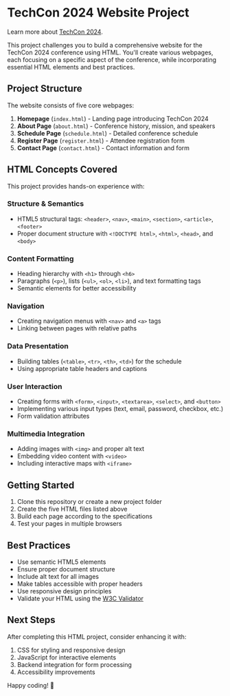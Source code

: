 # TechCon 2024 Website Project

<p>
  Learn more about <a href="https://www.src.org/calendar/e007205/" target="_blank">TechCon 2024</a>.
</p>


This project challenges you to build a comprehensive website for the TechCon 2024 conference using HTML. You'll create various webpages, each focusing on a specific aspect of the conference, while incorporating essential HTML elements and best practices.

## Project Structure

The website consists of five core webpages:

1. **Homepage** (`index.html`) - Landing page introducing TechCon 2024
2. **About Page** (`about.html`) - Conference history, mission, and speakers
3. **Schedule Page** (`schedule.html`) - Detailed conference schedule
4. **Register Page** (`register.html`) - Attendee registration form
5. **Contact Page** (`contact.html`) - Contact information and form

## HTML Concepts Covered

This project provides hands-on experience with:

### Structure & Semantics
- HTML5 structural tags: `<header>`, `<nav>`, `<main>`, `<section>`, `<article>`, `<footer>`
- Proper document structure with `<!DOCTYPE html>`, `<html>`, `<head>`, and `<body>`

### Content Formatting
- Heading hierarchy with `<h1>` through `<h6>`
- Paragraphs (`<p>`), lists (`<ul>`, `<ol>`, `<li>`), and text formatting tags
- Semantic elements for better accessibility

### Navigation
- Creating navigation menus with `<nav>` and `<a>` tags
- Linking between pages with relative paths

### Data Presentation
- Building tables (`<table>`, `<tr>`, `<th>`, `<td>`) for the schedule
- Using appropriate table headers and captions

### User Interaction
- Creating forms with `<form>`, `<input>`, `<textarea>`, `<select>`, and `<button>`
- Implementing various input types (text, email, password, checkbox, etc.)
- Form validation attributes

### Multimedia Integration
- Adding images with `<img>` and proper alt text
- Embedding video content with `<video>`
- Including interactive maps with `<iframe>`

## Getting Started

1. Clone this repository or create a new project folder
2. Create the five HTML files listed above
3. Build each page according to the specifications
4. Test your pages in multiple browsers

## Best Practices

- Use semantic HTML5 elements
- Ensure proper document structure
- Include alt text for all images
- Make tables accessible with proper headers
- Use responsive design principles
- Validate your HTML using the [W3C Validator](https://validator.w3.org/)


## Next Steps

After completing this HTML project, consider enhancing it with:

1. CSS for styling and responsive design
2. JavaScript for interactive elements
3. Backend integration for form processing
4. Accessibility improvements

Happy coding! 🚀
